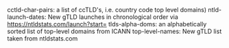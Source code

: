 cctld-char-pairs: a list of ccTLD's, i.e. country code top level domains)
ntld-launch-dates: New gTLD launches in chronological order via https://ntldstats.com/launch?start=
tlds-alpha-doms: an alphabetically sorted list of top-level domains from ICANN
top-level-names: New gTLD list taken from ntldstats.com
